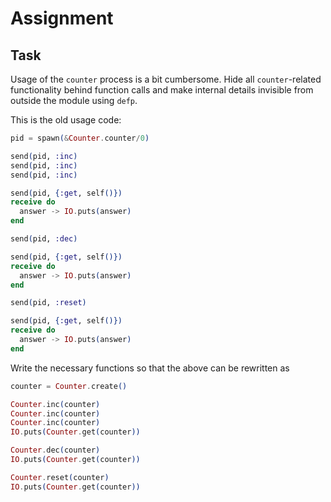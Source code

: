 # Assignment

## Task

Usage of the `counter` process is a bit cumbersome.
Hide all `counter`-related functionality
behind function calls and make internal details invisible from outside the module using `defp`.

This is the old usage code:

```elixir
pid = spawn(&Counter.counter/0)

send(pid, :inc)
send(pid, :inc)
send(pid, :inc)

send(pid, {:get, self()})
receive do
  answer -> IO.puts(answer)
end

send(pid, :dec)

send(pid, {:get, self()})
receive do
  answer -> IO.puts(answer)
end

send(pid, :reset)

send(pid, {:get, self()})
receive do
  answer -> IO.puts(answer)
end
```

Write the necessary functions so that the above can be rewritten as

```elixir
counter = Counter.create()

Counter.inc(counter)
Counter.inc(counter)
Counter.inc(counter)
IO.puts(Counter.get(counter))

Counter.dec(counter)
IO.puts(Counter.get(counter))

Counter.reset(counter)
IO.puts(Counter.get(counter))
```
